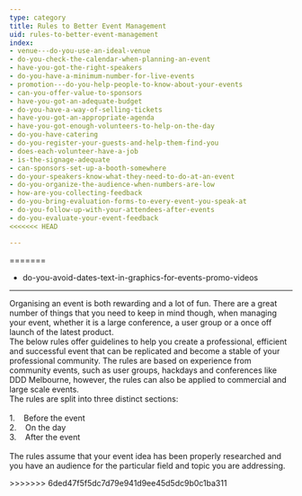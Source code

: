 ```yaml
---
type: category
title: Rules to Better Event Management
uid: rules-to-better-event-management
index:
- venue---do-you-use-an-ideal-venue
- do-you-check-the-calendar-when-planning-an-event
- have-you-got-the-right-speakers
- do-you-have-a-minimum-number-for-live-events
- promotion---do-you-help-people-to-know-about-your-events
- can-you-offer-value-to-sponsors
- have-you-got-an-adequate-budget
- do-you-have-a-way-of-selling-tickets
- have-you-got-an-appropriate-agenda
- have-you-got-enough-volunteers-to-help-on-the-day
- do-you-have-catering
- do-you-register-your-guests-and-help-them-find-you
- does-each-volunteer-have-a-job
- is-the-signage-adequate
- can-sponsors-set-up-a-booth-somewhere
- do-your-speakers-know-what-they-need-to-do-at-an-event
- do-you-organize-the-audience-when-numbers-are-low
- how-are-you-collecting-feedback
- do-you-bring-evaluation-forms-to-every-event-you-speak-at
- do-you-follow-up-with-your-attendees-after-events
- do-you-evaluate-your-event-feedback
<<<<<<< HEAD

---
```


=======
- do-you-avoid-dates-text-in-graphics-for-events-promo-videos

---
<p>​Organising an event is both rewarding and a lot of fun. There are a great number of things that you need to keep in mind though, when managing your event, whether it is a large conference, a user group or a once off launch of the latest product.<br>The below rules off​er guidelines to help you create a professional, efficient and successful event that can be replicated and become a stable of your professional community. The rules are based on experience from community events, such as user groups, hackdays and conferences like DDD Melbourne, however, the rules can also be applied to commercial and large scale events.​​​<br>The rules are split into three ​​distinct sections&#58;​<br><br>1.&#160;&#160;&#160; Before the event<br>2.&#160;&#160;&#160; On the day<br>3.&#160;&#160;&#160; After the event<br><br>The rules assume that your event idea has been properly researched and you have an audience for the particular field and topic you are addressing.​<br></p>
>>>>>>> 6ded47f5f5dc7d79e941d9ee45d5dc9b0c1ba311
<p></p><p class="ssw15-rteElement-P"><br></p>

